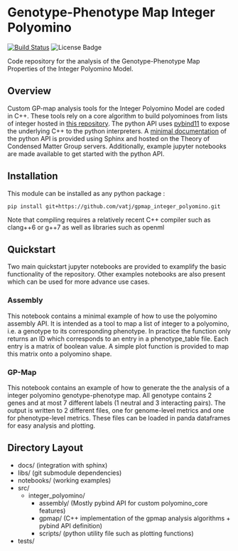 # Genotype-Phenotype Map Integer Polyomino
[![Build Status](https://travis-ci.org/vatj/gpmap_integer_polyomino.svg?branch=master)](https://travis-ci.org/vatj/gpmap_integer_polyomino)
![License Badge](https://img.shields.io/github/license/vatj/gpmap_integer_polyomino?style=plastic)

Code repository for the analysis of the Genotype-Phenotype Map Properties of the Integer Polyomino Model.

## Overview
Custom GP-map analysis tools for the Integer Polyomino Model are coded in C++. These tools rely on a core algorithm to build polyominoes from lists of integer hosted in [this repository](https://github.com/ASLeonard/polyomino_core). 
The python API uses [pybind11](https://pybind11.readthedocs.io/en/stable/) to expose the underlying C++ to the python interpreters. A [minimal documentation](http://files.tcm.phy.cam.ac.uk/~vatj2/gpmap_integer_polyomino/) of the python API is provided using Sphinx and hosted on the Theory of Condensed Matter Group servers.
Additionally, example jupyter notebooks are made available to get started with the python API.

## Installation

This module can be installed as any python package :
```shell
pip install git+https://github.com/vatj/gpmap_integer_polyomino.git
```
Note that compiling requires a relatively recent C++ compiler such as clang++6 or g++7 as well as libraries such as openml

## Quickstart

Two main quickstart jupyter notebooks are provided to examplify the basic functionality of the repository. Other examples notebooks are also present which can be used for more advance use cases.

### Assembly

This notebook contains a minimal example of how to use the polyomino assembly API. It is intended as a tool to map a list of integer to a polyomino, i.e. a genotype to its corresponding phenotype. In practice the function only returns an ID which corresponds to an entry in a phenotype_table file. Each entry is a matrix of boolean value. A simple plot function is provided to map this matrix onto a polyomino shape.

### GP-Map

This notebook contains an example of how to generate the the analysis of a integer polyomino genotype-phenotype map. All genotype contains 2 genes and at most 7 different labels (1 neutral and 3 interacting pairs). The output is written to 2 different files, one for genome-level metrics and one for phenotype-level metrics. These files can be loaded in panda dataframes for easy analysis and plotting.

## Directory Layout

+ docs/ (integration with sphinx)
+ libs/ (git submodule dependencies)
+ notebooks/ (working examples)
+ src/
  + integer_polyomino/
    + assembly/ (Mostly pybind API for custom polyomino_core features)
    + gpmap/ (C++ implementation of the gpmap analysis algorithms + pybind API definition)
    + scripts/ (python utility file such as plotting functions)
+ tests/
  

